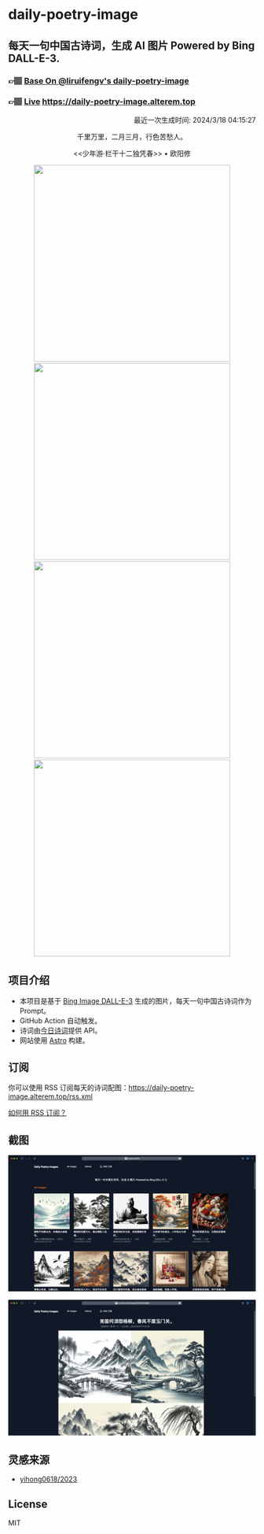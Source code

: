 
# daily-poetry-image

## 每天一句中国古诗词，生成 AI 图片 Powered by Bing DALL-E-3.

### 👉🏽 [Base On @liruifengv's daily-poetry-image](https://github.com/liruifengv/daily-poetry-image)

### 👉🏽 [Live](https://daily-poetry-image.alterem.top/) https://daily-poetry-image.alterem.top

<p align="right">
  最近一次生成时间: 2024/3/18 04:15:27
</p>
<p align="center">
千里万里，二月三月，行色苦愁人。
</p>
<p align="center">
<<少年游·栏干十二独凭春>> • 欧阳修
</p>
<p align="center">
<img src="https://tse1.mm.bing.net/th/id/OIG2.mdKaNKQYWmKGM3r.ZJto" height="400" width="400" />
<img src="https://tse4.mm.bing.net/th/id/OIG2.eNP3060L6i7GophzQiSg" height="400" width="400" />
<img src="https://tse3.mm.bing.net/th/id/OIG2.l3K51EMFf8CqPSHc0355" height="400" width="400" />
<img src="https://tse2.mm.bing.net/th/id/OIG2.QaZtbpW79i4pwI7aqG5Q" height="400" width="400" />
</p>

## 项目介绍

-   本项目是基于 [Bing Image DALL-E-3](https://www.bing.com/images/create) 生成的图片，每天一句中国古诗词作为 Prompt。
-   GitHub Action 自动触发。
-   诗词由[今日诗词](https://www.jinrishici.com/)提供 API。
-   网站使用 [Astro](https://astro.build) 构建。

## 订阅

你可以使用 RSS 订阅每天的诗词配图：https://daily-poetry-image.alterem.top/rss.xml

[如何用 RSS 订阅？](https://zhuanlan.zhihu.com/p/55026716)

## 截图

![图片列表](./screenshots/Snipaste_2023-12-28_21-00-26.png)

![图片详情](./screenshots/Snipaste_2023-12-28_21-00-53.png)

## 灵感来源

-   [yihong0618/2023](https://github.com/yihong0618/2023)

## License

MIT
